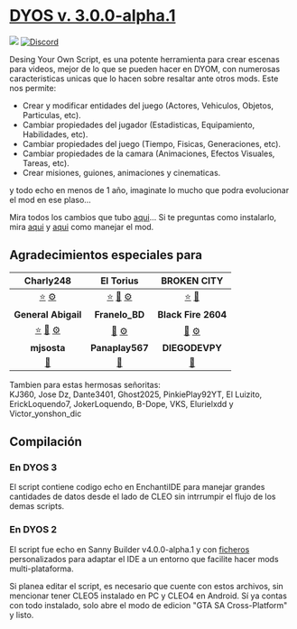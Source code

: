 # [DYOS v. 3.0.0-alpha.1](https://github.com/MatiDragon-YT/DYOS)
[![](https://img.shields.io/youtube/channel/subscribers/UCIqJ7P_fLvULqvmsDagJBjA?style=for-the-badge)](https://youtube.com/c/MatiDragon)
[![Discord](https://img.shields.io/discord/911487285990674473?style=for-the-badge)](https://discord.gg/wjZGrmAXNu)

Desing Your Own Script, es una potente herramienta para crear escenas para videos, mejor de lo que se pueden hacer en DYOM, con numerosas caracteristicas unicas que lo hacen sobre resaltar ante otros mods. Este nos permite:

 * Crear y modificar entidades del juego (Actores, Vehiculos, Objetos, Particulas, etc).
 * Cambiar propiedades del jugador (Estadisticas, Equipamiento, Habilidades, etc).
 * Cambiar propiedades del juego (Tiempo, Fisicas, Generaciones, etc).
 * Cambiar propiedades de la camara (Animaciones, Efectos Visuales, Tareas, etc).
 * Crear misiones, guiones, animaciones y cinematicas.

y todo echo en menos de 1 año, imaginate lo mucho que podra evolucionar el mod en ese plaso...

Mira todos los cambios que tubo [aqui](HISTORIAL.md)...
Si te preguntas como instalarlo, mira [aqui](INSTALACION.md.txt) y [aqui](CONTROLES.md) como manejar el mod.

## Agradecimientos especiales para
| Charly248 | El Torius | BROKEN CITY |
| :---: | :---: | :---: |
| [⭐](# 'recomendar canal') [⚙](# 'reportar errores') | [⭐](# 'recomendar canal') [🎁](# 'apoyo economico') [⚙](# 'reportar errores') | [⭐](# 'recomendar canal') [🎁](# 'apoyo economico') |
| **General Abigail** | **Franelo_BD** | **Black Fire 2604** |
| [⭐](# 'recomendar canal') [🎁](# 'apoyo economico') [⚙](# 'reportar errores') | [🎁](# 'apoyo economico') [⚙](# 'reportar errores') | [🎁](# 'apoyo economico') [⚙](# 'reportar errores') |
| **mjsosta** | **Panaplay567** | **DIEGODEVPY** |
| [🎁](# 'apoyo economico') | [🎁](# 'apoyo economico') | [🔨](# 'agregar codigo') |

Tambien para estas hermosas señoritas:\
KJ360, Jose Dz, Dante3401, Ghost2025, PinkiePlay92YT, El Luizito, ErickLoquendo7, JokerLoquendo, B-Dope, VKS, Elurielxdd y Victor_yonshon_dic

## Compilación
### En DYOS 3
El script contiene codigo echo en EnchantiIDE para manejar grandes cantidades de datos desde el lado de CLEO sin intrrumpir el flujo de los demas scripts.
### En DYOS 2
El script fue echo en Sanny Builder v4.0.0-alpha.1 y con [ficheros](https://github.com/MatiDragon-YT/data) personalizados para adaptar el IDE a un entorno que facilite hacer mods multi-plataforma.

Si planea editar el script, es necesario que cuente con estos archivos, sin mencionar tener CLEO5 instalado en PC y CLEO4 en Android. Sí ya contas con todo instalado, solo abre el modo de edicion "GTA SA Cross-Platform" y listo.
